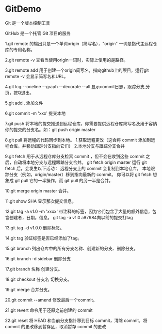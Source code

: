 # GitDemo
Git 是一个版本控制工具

GitHub 是一个托管 Git 项目的服务

1.git remote 的输出只是一个单词origin（简写名），"origin" 一词是指代主远程仓库的专用名称。

2.git remote -v 查看当使用origin一词时，实际上使用的是路径。

3.git remote add 用于创建一个origin简写名，指向github上的项目，运行git remote -v 会显示简写名和URL。

4.git log --oneline --graph --decorate --all 显示commit日志，跟踪分支,分页，按Q退出。

5.git add . 添加文件

6.git commit -m 'xxx'  提交本地

7.git push <remote-shortname> <branch> 将本地的提交推送到远程仓库，你需要提供远程仓库简写名及用于容纳你的提交的分支名。如：git push origin master
  
8.git pull <remote-shortname> <branch> 将远程的代码同步到本地。
  1.获取远程更改（这会将 commit 添加到远程仓库，并移动跟踪分支指向它们）
  2.本地分支与跟踪分支合并
  
9.git fetch 用于从远程仓库分支检索 commit ，但不会在收到这些 commit 之后，自动将本地分支与远程跟踪分支合并。
  git fetch origin master
  运行 git fetch 后，会发生以下活动：
  远程分支上的 commit 会复制到本地仓库。
  本地跟踪分支（例如，origin/master）移到指向最新的 commit。
  你可以将 git fetch 想象成 git pull 它的一半操作，而 git pull 的另一半是合并。
  
10.git merge origin master 合并。

11.git show SHA 显示那次提交信息。

12.git tag -a v1.0 -m 'xxxx' 带注释的标签，因为它们包含了大量的额外信息，包含创建者，日期，信息。 git tag -a v1.0 a87984向以前的提交打tag

13.git tag -d v1.0.0 删除标签。

14.git tag 验证标签是否已经添加了tag。

15.git branch 列出仓库中的所有分支名称、创建新的分支、删除分支。

16.git branch -d sidebar 删除分支

17.git branch 名称  创建分支。

18.git checkout 分支名  切换分支。

19.git merge <other-branch> 合并分支。

20.git commit --amend 修改最后一个commit。

21.git revert <SHA-of-commit-to-revert> 命令用于还原之前创建的 commit

22.git reset <reference-to-commit> 将 HEAD 和当前分支指针移到目标 commit，清除 commit，将 commit 的更改移到暂存区，取消暂存 commit 的更改

